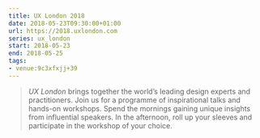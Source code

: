```yaml
---
title: UX London 2018
date: 2018-05-23T09:30:00+01:00
url: https://2018.uxlondon.com
series: ux_london
start: 2018-05-23
end: 2018-05-25
tags:
- venue:9c3xfxjj+39
---
```

> <cite>UX London</cite> brings together the world’s leading design experts and practitioners. Join us for a programme of inspirational talks and hands-on workshops. Spend the mornings gaining unique insights from influential speakers. In the afternoon, roll up your sleeves and participate in the workshop of your choice.
